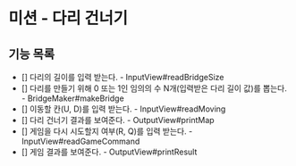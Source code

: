 # 미션 - 다리 건너기

## 기능 목록
- [] 다리의 길이를 입력 받는다. - InputView#readBridgeSize
- [] 다리를 만들기 위해 0 또는 1인 임의의 수 N개(입력받은 다리 길이 값)를 뽑는다. - BridgeMaker#makeBridge
- [] 이동할 칸(U, D)를 입력 받는다. - InputView#readMoving
- [] 다리 건너기 결과를 보여준다. - OutputView#printMap
- [] 게임을 다시 시도할지 여부(R, Q)를 입력 받는다. - InputView#readGameCommand
- [] 게임 결과를 보여준다. - OutputView#printResult